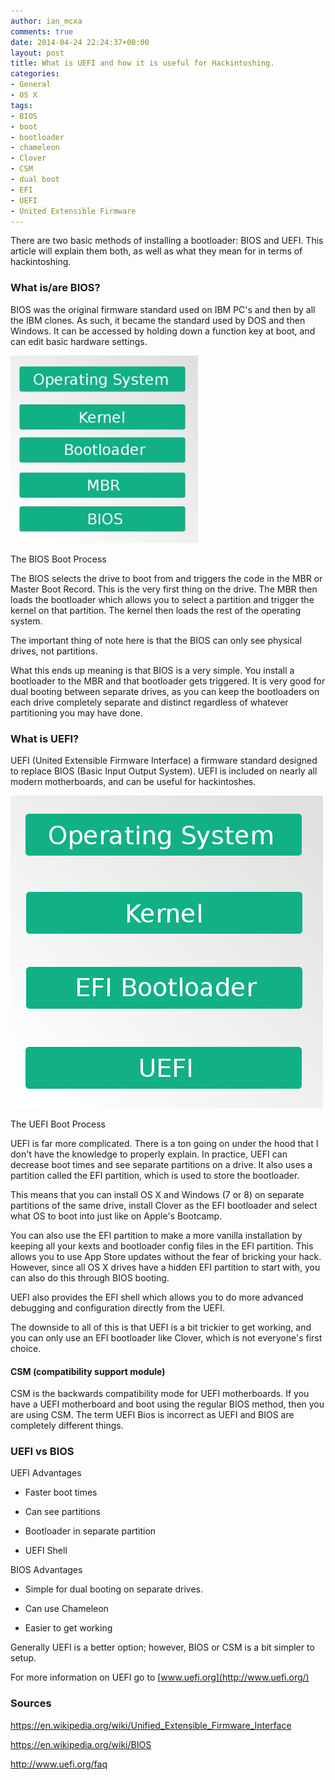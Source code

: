 ```yaml
---
author: ian_mcxa
comments: true
date: 2014-04-24 22:24:37+00:00
layout: post
title: What is UEFI and how it is useful for Hackintoshing.
categories:
- General
- OS X
tags:
- BIOS
- boot
- bootloader
- chameleon
- Clover
- CSM
- dual boot
- EFI
- UEFI
- United Extensible Firmware
---
```


There are two basic methods of installing a bootloader: BIOS and UEFI. This article will explain them both, as well as what they mean for in terms of hackintoshing.


### What is/are BIOS?


BIOS was the original firmware standard used on IBM PC's and then by all the IBM clones. As such, it became the standard used by DOS and then Windows. It can be accessed by holding down a function key at boot, and can edit basic hardware settings.



![BiosBoot](/images/guide-images/BiosBoot-300x300.jpeg)


The BIOS Boot Process




The BIOS selects the drive to boot from and triggers the code in the MBR or Master Boot Record. This is the very first thing on the drive. The MBR then loads the bootloader which allows you to select a partition and trigger the kernel on that partition. The kernel then loads the rest of the operating system.




The important thing of note here is that the BIOS can only see physical drives, not partitions.




What this ends up meaning is that BIOS is a very simple. You install a bootloader to the MBR and that bootloader gets triggered. It is very good for dual booting between separate drives, as you can keep the bootloaders on each drive completely separate and distinct regardless of whatever partitioning you may have done.





### What is UEFI?


UEFI (United Extensible Firmware Interface) a firmware standard designed to replace BIOS (Basic Input Output System). UEFI is included on nearly all modern motherboards, and can be useful for hackintoshes.

![UEFIBoot](/images/guide-images/UEFIBoot.jpeg)




The UEFI Boot Process




UEFI is far more complicated. There is a ton going on under the hood that I don't have the knowledge to properly explain. In practice, UEFI can decrease boot times and see separate partitions on a drive. It also uses a partition called the EFI partition, which is used to store the bootloader.




This means that you can install OS X and Windows (7 or 8) on separate partitions of the same drive, install Clover as the EFI bootloader and select what OS to boot into just like on Apple's Bootcamp.




You can also use the EFI partition to make a more vanilla installation by keeping all your kexts and bootloader config files in the EFI partition. This allows you to use App Store updates without the fear of bricking your hack. However, since all OS X drives have a hidden EFI partition to start with, you can also do this through BIOS booting.




UEFI also provides the EFI shell which allows you to do more advanced debugging and configuration directly from the UEFI.




The downside to all of this is that UEFI is a bit trickier to get working, and you can only use an EFI bootloader like Clover, which is not everyone's first choice.





#### CSM (compatibility support module)


CSM is the backwards compatibility mode for UEFI motherboards. If you have a UEFI motherboard and boot using the regular BIOS method, then you are using CSM. The term UEFI Bios is incorrect as UEFI and BIOS are completely different things.


### UEFI vs BIOS


UEFI Advantages



	
  * Faster boot times

	
  * Can see partitions

	
  * Bootloader in separate partition

	
  * UEFI Shell


BIOS Advantages

	
  * Simple for dual booting on separate drives.

	
  * Can use Chameleon

	
  * Easier to get working


Generally UEFI is a better option; however, BIOS or CSM is a bit simpler to setup.

For more information on UEFI go to [www.uefi.org](http://www.uefi.org/)


### Sources


https://en.wikipedia.org/wiki/Unified_Extensible_Firmware_Interface

https://en.wikipedia.org/wiki/BIOS

http://www.uefi.org/faq
